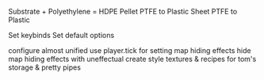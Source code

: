 Substrate + Polyethylene = HDPE Pellet
PTFE to Plastic Sheet
PTFE to Plastic

Set keybinds
Set default options

configure almost unified
use player.tick for setting map hiding effects
hide map hiding effects with uneffectual
create style textures & recipes for tom's storage & pretty pipes